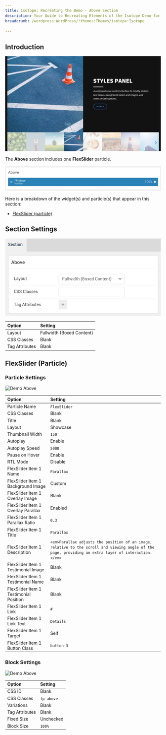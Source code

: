 ```yaml
---
title: Isotope: Recreating the Demo - Above Section
description: Your Guide to Recreating Elements of the Isotope Demo for WordPress
breadcrumb: /wordpress:WordPress/!themes:Themes/isotope:Isotope

---
```


## Introduction

![](assets/demo_4.jpeg)

The **Above** section includes one **FlexSlider** particle.

![](assets/home_above.jpeg)

Here is a breakdown of the widget(s) and particle(s) that appear in this section:

* [FlexSlider (particle)](#flexslider-(particle))

## Section Settings

![](assets/demo_above_settings.jpeg)

| Option           | Setting                   |
| :--------------- | :----------               |
| Layout           | Fullwidth (Boxed Content) |
| CSS Classes      | Blank                     |
| Tag Attributes   | Blank                     |

## FlexSlider (Particle)

### Particle Settings

![Demo Above](demo_above_1.jpeg)

| Option                                 | Setting                                                                                                                                              |
| :-----                                 | :-----                                                                                                                                               |
| Particle Name                          | `FlexSlider`                                                                                                                                         |
| CSS Classes                            | Blank                                                                                                                                                |
| Title                                  | Blank                                                                                                                                                |
| Layout                                 | Showcase                                                                                                                                             |
| Thumbnail Width                        | `150`                                                                                                                                                |
| Autoplay                               | Enable                                                                                                                                               |
| Autoplay Speed                         | `5000`                                                                                                                                               |
| Pause on Hover                         | Enable                                                                                                                                               |
| RTL Mode                               | Disable                                                                                                                                              |
| FlexSlider Item 1 Name                 | `Parallax`                                                                                                                                           |
| FlexSlider Item 1 Background Image     | Custom                                                                                                                                               |
| FlexSlider Item 1 Overlay Image        | Blank                                                                                                                                                |
| FlexSlider Item 1 Overlay Parallax     | Enabled                                                                                                                                              |
| FlexSlider Item 1 Parallax Ratio       | `0.3`                                                                                                                                                |
| FlexSlider Item 1 Title                | `Parallax`                                                                                                                                           |
| FlexSlider Item 1 Description          | `<em>Parallax adjusts the position of an image, relative to the scroll and viewing angle of the page, providing an extra layer of interaction.</em>` |
| FlexSlider Item 1 Testimonial Image    | Blank                                                                                                                                                |
| FlexSlider Item 1 Testimonial Name     | Blank                                                                                                                                                |
| FlexSlider Item 1 Testimonial Position | Blank                                                                                                                                                |
| FlexSlider Item 1 Link                 | `#`                                                                                                                                                  |
| FlexSlider Item 1 Link Text            | `Details`                                                                                                                                            |
| FlexSlider Item 1 Target               | Self                                                                                                                                                 |
| FlexSlider Item 1 Button Class         | `button-3`                                                                                                                                           |

### Block Settings

![Demo Above](demo_above_2.jpeg)

| Option         | Setting    |
| :-----         | :-----     |
| CSS ID         | Blank      |
| CSS Classes    | `fp-above` |
| Variations     | Blank      |
| Tag Attributes | Blank      |
| Fixed Size     | Unchecked  |
| Block Size     | `100%`     |



